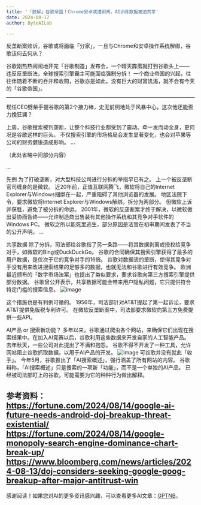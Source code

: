 ```yaml
---
title: '「肢解」谷歌帝国！Chrome安卓或遭剥离，AI训练数据被迫共享'
date: 2024-08-17
author: ByteAILab

---
```


反垄断案败诉，谷歌或将面临「分家」，一旦与Chrome和安卓操作系统解绑，谷歌该何去何从？

谷歌刚热热闹闹地开完「谷歌制造」发布会，一个晴天霹雳就打到谷歌头上——
违反反垄断法，全球搜索引擎霸主可能面临强制分拆！
一个商业帝国的兴起，往往伴随着不断的吞并和收购，谷歌亦是如此。没有巨大的财富饥渴，就不会有今天的「谷歌帝国」。

---

现任CEO劈柴手握谷歌的第2个接力棒，史无前例地处于风暴中心，这次他还能否力挽狂澜？

上周，谷歌搜索被判垄断，让整个科技行业都受到了震动。牵一发而动全身，更何况是谷歌这样的巨头。
不仅搜索引擎的市场格局会发生显著变化，也会对苹果等公司的财务健康造成影响。
...

（此处省略中间部分内容）

...

先例
为了打破垄断，对大型科技公司进行分拆的举措早已有之。
上一个被反垄断官司缠身的是微软。
近20年前，正值互联网腾飞，微软将自己的Internet Explorer与Windows捆绑在一起，严重阻碍了其他浏览器的发展。
地区法院下令，要求微软将Internet Explorer与Windows解绑，拆分为两部分。
但微软上诉并获胜，避免了被分拆的命运。
2001年，微软的反垄断案才终于解决，以微软做出妥协而告终——允许制造商出售装有其他操作系统和其竞争对手软件的Windows PC。
微软之所以能死里逃生，部分原因是法官在初审期间发表了不当的公开声明。
...

共享数据
除了分拆，司法部给谷歌指了另一条路——将其数据剥离或授权给竞争对手，如微软的Bing或DuckDuckGo。
谷歌的合同确保其搜索引擎获得了最多的用户数据，是仅次于它的竞争对手的16倍。
谷歌对数据流的垄断，使得其竞争对手没有用来改进搜索结果的足够多的数据，也就无法和谷歌进行有效竞争。
欧洲最近颁布的「数字市场法案」也提出了类似要求，要求谷歌向第三方搜索引擎提供部分数据。
谷歌曾公开表示，共享数据可能会带来用户隐私问题，它只提供符合特定门槛的搜索信息。
![image](http://www.jesonc.com/Fq75HyOArsz3Q9-yvtZSJwa49N_F)

这个措施也是有判例可循的。
1956年，司法部针对AT&amp;T提起了第一起诉讼，要求AT&amp;T提供免版税专利许可。
在微软反垄断案中，司法部要求微软向第三方免费提供一些API。

AI产品 or 搜索新功能？
多年以来，谷歌通过爬虫各个网站，来确保它们出现在搜索结果中。在加入AI竞赛以后，谷歌利用这些数据来开发自家的人工智能产品。
去年秋天，一些公司对此提出了不满和抱怨。
谷歌不得不开发了一种工具，允许网站阻止谷歌抓取数据，以用于AI产品的开发。
![image](http://www.jesonc.com/FkbOZl4cEKv3eBko7oEXOZVVdZHs)
可谷歌并没有就此「收手」。
今年5月，谷歌推出了「AI搜索概述」，强行涵盖了所有网站的内容。
谷歌辩称，「AI搜索概述」只是搜索的一项新「功能」，而不是一个单独的AI产品。
已经被司法部盯上的谷歌，可能需要为它的种种行为做出解释。

参考资料：
https://fortune.com/2024/08/14/google-ai-future-needs-android-doj-breakup-threat-existential/
https://fortune.com/2024/08/14/google-monopoly-search-engine-dominance-chart-break-up/
https://www.bloomberg.com/news/articles/2024-08-13/doj-considers-seeking-google-goog-breakup-after-major-antitrust-win
---
感谢阅读！如果您对AI的更多资讯感兴趣，可以查看更多AI文章：[GPTNB](https://gptnb.com)。